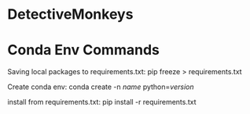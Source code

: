 # DetectiveMonkeys

# Conda Env Commands

Saving local packages to requirements.txt:
pip freeze > requirements.txt

Create conda env:
conda create -n *name* python=*version*

install from requirements.txt:
pip install -r requirements.txt
